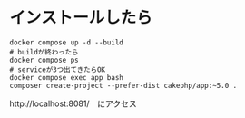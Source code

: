 # インストールしたら
```
docker compose up -d --build
# buildが終わったら
docker compose ps
# serviceが3つ出てきたらOK
docker compose exec app bash
composer create-project --prefer-dist cakephp/app:~5.0 .
```
http://localhost:8081/　にアクセス
